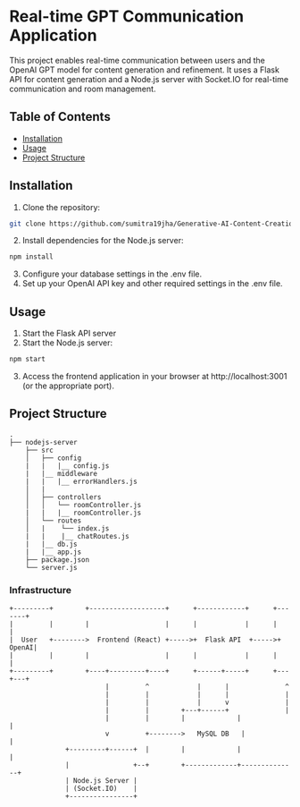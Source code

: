 # Real-time GPT Communication Application

This project enables real-time communication between users and the OpenAI GPT model for content generation and refinement. It uses a Flask API for content generation and a Node.js server with Socket.IO for real-time communication and room management.

## Table of Contents

- [Installation](#installation)
- [Usage](#usage)
- [Project Structure](#project-structure)

## Installation

1. Clone the repository:

```bash
git clone https://github.com/sumitra19jha/Generative-AI-Content-Creation-RTC.git
```
2. Install dependencies for the Node.js server:
```bash
npm install
```
3. Configure your database settings in the .env file.
4. Set up your OpenAI API key and other required settings in the .env file.

## Usage
1. Start the Flask API server
2. Start the Node.js server:
```bash
npm start
```
3. Access the frontend application in your browser at http://localhost:3001 (or the appropriate port).

## Project Structure
```
.
├── nodejs-server
    ├── src
    │   ├── config
    |   |   |__ config.js
    |   |__ middleware
    |   |   |__ errorHandlers.js
    │   |
    │   ├── controllers
    │   │   └── roomController.js
    |   |   |__ roomController.js
    │   └── routes
    │   |    └── index.js
    |   |    |__ chatRoutes.js
    |   |__ db.js
    |   |__ app.js
    ├── package.json
    └── server.js
```

### Infrastructure
```
+---------+        +-------------------+      +------------+      +-------+
|         |        |                   |      |            |      |       |
|  User   +-------->  Frontend (React) +----->+  Flask API  +----->+ OpenAI|
|         |        |                   |      |            |      |       |
+---------+        +----+---------+----+      +------+-----+      +---+---+
                        |         ^            |      |              ^
                        |         |            |      |              |
                        |         |            |      v              |
                        |         |        +---+------+              |
                        |         |        |             |              |
                        v         +-------->   MySQL DB   |              |
              +---------+------+  |        |             |              |
              |                +--+        +-------------+--------------+
              | Node.js Server |
              | (Socket.IO)    |
              +----------------+

```
